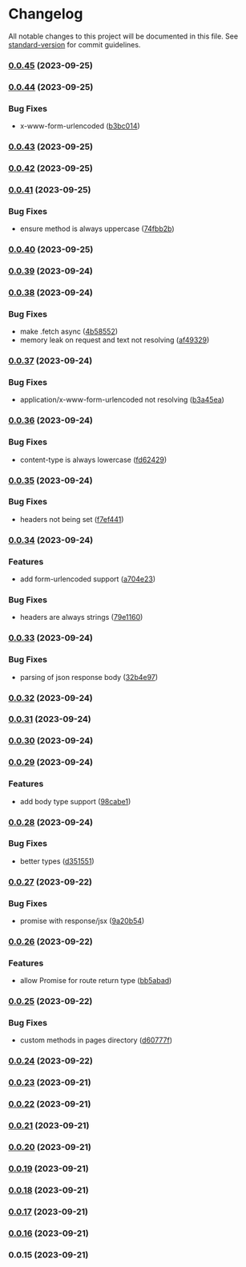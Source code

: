 # Changelog

All notable changes to this project will be documented in this file. See [standard-version](https://github.com/conventional-changelog/standard-version) for commit guidelines.

### [0.0.45](https://github.com/xirelta/xirelta/compare/v0.0.44...v0.0.45) (2023-09-25)

### [0.0.44](https://github.com/xirelta/xirelta/compare/v0.0.43...v0.0.44) (2023-09-25)


### Bug Fixes

* x-www-form-urlencoded ([b3bc014](https://github.com/xirelta/xirelta/commit/b3bc01461032cbf0e74b2b3725bf23a9510fa0cb))

### [0.0.43](https://github.com/xirelta/xirelta/compare/v0.0.42...v0.0.43) (2023-09-25)

### [0.0.42](https://github.com/xirelta/xirelta/compare/v0.0.41...v0.0.42) (2023-09-25)

### [0.0.41](https://github.com/xirelta/xirelta/compare/v0.0.40...v0.0.41) (2023-09-25)


### Bug Fixes

* ensure method is always uppercase ([74fbb2b](https://github.com/xirelta/xirelta/commit/74fbb2b8df6acba959e6d01a5b66dee4d5cce48b))

### [0.0.40](https://github.com/xirelta/xirelta/compare/v0.0.39...v0.0.40) (2023-09-25)

### [0.0.39](https://github.com/xirelta/xirelta/compare/v0.0.38...v0.0.39) (2023-09-24)

### [0.0.38](https://github.com/xirelta/xirelta/compare/v0.0.37...v0.0.38) (2023-09-24)


### Bug Fixes

* make .fetch async ([4b58552](https://github.com/xirelta/xirelta/commit/4b585529ee2ca6419a3adace660b30a76f455754))
* memory leak on request and text not resolving ([af49329](https://github.com/xirelta/xirelta/commit/af49329c2ef61dc27866df6e442c5216543af7ef))

### [0.0.37](https://github.com/xirelta/xirelta/compare/v0.0.36...v0.0.37) (2023-09-24)


### Bug Fixes

* application/x-www-form-urlencoded not resolving ([b3a45ea](https://github.com/xirelta/xirelta/commit/b3a45ea9219aa5fdfcb0ef158a440e0970eddff1))

### [0.0.36](https://github.com/xirelta/xirelta/compare/v0.0.35...v0.0.36) (2023-09-24)


### Bug Fixes

* content-type is always lowercase ([fd62429](https://github.com/xirelta/xirelta/commit/fd624291b460fbfb44126ba42ad243be95228415))

### [0.0.35](https://github.com/xirelta/xirelta/compare/v0.0.34...v0.0.35) (2023-09-24)


### Bug Fixes

* headers not being set ([f7ef441](https://github.com/xirelta/xirelta/commit/f7ef4416238ccaae3105eeca7968e9173c3be0f2))

### [0.0.34](https://github.com/xirelta/xirelta/compare/v0.0.33...v0.0.34) (2023-09-24)


### Features

* add form-urlencoded support ([a704e23](https://github.com/xirelta/xirelta/commit/a704e236967e472ae1c33bd8a8b25a4df1c08e21))


### Bug Fixes

* headers are always strings ([79e1160](https://github.com/xirelta/xirelta/commit/79e11605bc0d18bcd77df3440309db62ca87fdd5))

### [0.0.33](https://github.com/xirelta/xirelta/compare/v0.0.32...v0.0.33) (2023-09-24)


### Bug Fixes

* parsing of json response body ([32b4e97](https://github.com/xirelta/xirelta/commit/32b4e97bcdc09b504524128ffb9b4b092d012c95))

### [0.0.32](https://github.com/xirelta/xirelta/compare/v0.0.31...v0.0.32) (2023-09-24)

### [0.0.31](https://github.com/xirelta/xirelta/compare/v0.0.30...v0.0.31) (2023-09-24)

### [0.0.30](https://github.com/xirelta/xirelta/compare/v0.0.29...v0.0.30) (2023-09-24)

### [0.0.29](https://github.com/xirelta/xirelta/compare/v0.0.28...v0.0.29) (2023-09-24)


### Features

* add body type support ([98cabe1](https://github.com/xirelta/xirelta/commit/98cabe144365a534905f64ba33e7079bd83a530e))

### [0.0.28](https://github.com/xirelta/xirelta/compare/v0.0.27...v0.0.28) (2023-09-24)


### Bug Fixes

* better types ([d351551](https://github.com/xirelta/xirelta/commit/d351551d58a91d18235c4f61aafbf2127f92bdb3))

### [0.0.27](https://github.com/xirelta/xirelta/compare/v0.0.26...v0.0.27) (2023-09-22)


### Bug Fixes

* promise with response/jsx ([9a20b54](https://github.com/xirelta/xirelta/commit/9a20b54f33752e720f155d18cbba066ba0b0a918))

### [0.0.26](https://github.com/xirelta/xirelta/compare/v0.0.25...v0.0.26) (2023-09-22)


### Features

* allow Promise for route return type ([bb5abad](https://github.com/xirelta/xirelta/commit/bb5abaddb6b6aab5f3849aecefa0ee385ad26a97))

### [0.0.25](https://github.com/xirelta/xirelta/compare/v0.0.24...v0.0.25) (2023-09-22)


### Bug Fixes

* custom methods in pages directory ([d60777f](https://github.com/xirelta/xirelta/commit/d60777fcb64e1fda46cd6635eac0428e7ffeda6f))

### [0.0.24](https://github.com/xirelta/xirelta/compare/v0.0.23...v0.0.24) (2023-09-22)

### [0.0.23](https://github.com/ImLunaHey/xirelta/compare/v0.0.22...v0.0.23) (2023-09-21)

### [0.0.22](https://github.com/ImLunaHey/xirelta/compare/v0.0.21...v0.0.22) (2023-09-21)

### [0.0.21](https://github.com/ImLunaHey/xirelta/compare/v0.0.20...v0.0.21) (2023-09-21)

### [0.0.20](https://github.com/ImLunaHey/xirelta/compare/v0.0.19...v0.0.20) (2023-09-21)

### [0.0.19](https://github.com/ImLunaHey/xirelta/compare/v0.0.18...v0.0.19) (2023-09-21)

### [0.0.18](https://github.com/ImLunaHey/xirelta/compare/v0.0.17...v0.0.18) (2023-09-21)

### [0.0.17](https://github.com/ImLunaHey/xirelta/compare/v0.0.16...v0.0.17) (2023-09-21)

### [0.0.16](https://github.com/ImLunaHey/xirelta/compare/v0.0.15...v0.0.16) (2023-09-21)

### 0.0.15 (2023-09-21)
